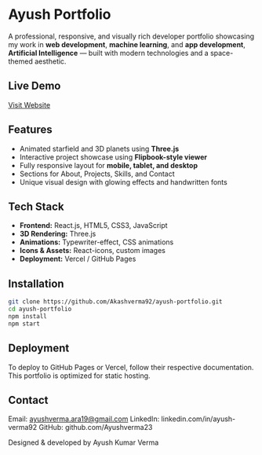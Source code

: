 #  Ayush Portfolio

A professional, responsive, and visually rich developer portfolio showcasing my work in **web development**, **machine learning**, and **app development**, **Artificial Intelligence** — built with modern technologies and a space-themed aesthetic.

##  Live Demo
 [Visit Website](https://ayush-portfolio-lemon.vercel.app/)

##  Features

-  Animated starfield and 3D planets using **Three.js**
-  Interactive project showcase using **Flipbook-style viewer**
-  Fully responsive layout for **mobile, tablet, and desktop**
-  Sections for About, Projects, Skills, and Contact
-  Unique visual design with glowing effects and handwritten fonts

##  Tech Stack

- **Frontend:** React.js, HTML5, CSS3, JavaScript
- **3D Rendering:** Three.js
- **Animations:** Typewriter-effect, CSS animations
- **Icons & Assets:** React-icons, custom images
- **Deployment:** Vercel / GitHub Pages


##  Installation

```bash
git clone https://github.com/Akashverma92/ayush-portfolio.git
cd ayush-portfolio
npm install
npm start

```

##  Deployment
To deploy to GitHub Pages or Vercel, follow their respective documentation. This portfolio is optimized for static hosting.


 ## Contact
 Email: ayushverma.ara19@gmail.com
 LinkedIn: linkedin.com/in/ayush-verma92
 GitHub: github.com/Ayushverma23

 Designed & developed by Ayush Kumar Verma



